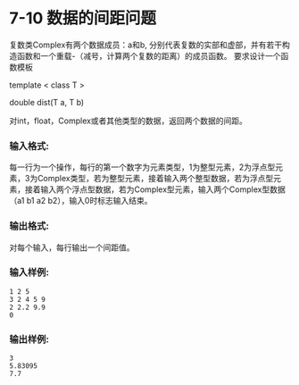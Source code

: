 # 7-10 数据的间距问题
复数类Complex有两个数据成员：a和b, 分别代表复数的实部和虚部，并有若干构造函数和一个重载-（减号，计算两个复数的距离）的成员函数。
要求设计一个函数模板

template < class T >

double dist(T a, T b)

对int，float，Complex或者其他类型的数据，返回两个数据的间距。

### 输入格式:

每一行为一个操作，每行的第一个数字为元素类型，1为整型元素，2为浮点型元素，3为Complex类型，若为整型元素，接着输入两个整型数据，若为浮点型元素，接着输入两个浮点型数据，若为Complex型元素，输入两个Complex型数据（a1
b1 a2 b2），输入0时标志输入结束。

### 输出格式:

对每个输入，每行输出一个间距值。

### 输入样例:

    
    
    1 2 5
    3 2 4 5 9
    2 2.2 9.9
    0
    
    

### 输出样例:

    
    
    3
    5.83095
    7.7
    
    

